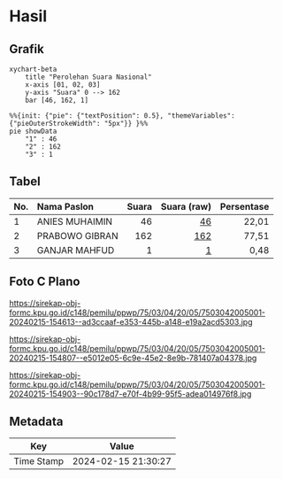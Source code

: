 # Hasil

## Grafik

```mermaid
xychart-beta
    title "Perolehan Suara Nasional"
    x-axis [01, 02, 03]
    y-axis "Suara" 0 --> 162
    bar [46, 162, 1]
```

```mermaid
%%{init: {"pie": {"textPosition": 0.5}, "themeVariables": {"pieOuterStrokeWidth": "5px"}} }%%
pie showData
    "1" : 46
    "2" : 162
    "3" : 1
```

## Tabel

| No. | Nama Paslon    | Suara | Suara (raw) | Persentase |
|:--- |:-------------- | -----:| -----------:| ----------:|
| 1   | ANIES MUHAIMIN | 46    | [46][p-1]   | 22,01      |
| 2   | PRABOWO GIBRAN | 162   | [162][p-2]  | 77,51      |
| 3   | GANJAR MAHFUD  | 1     | [1][p-3]    | 0,48       |


[p-1]: https://github.com/gigit-pemilu/pemilu-2024/blob/main/pilpres/hitung-suara/sub/75-gorontalo/sub/03-bone-bolango/sub/04-bonepantai/sub/2005-uabanga/sub/001-tps/sub/paslon-1.txt
[p-2]: https://github.com/gigit-pemilu/pemilu-2024/blob/main/pilpres/hitung-suara/sub/75-gorontalo/sub/03-bone-bolango/sub/04-bonepantai/sub/2005-uabanga/sub/001-tps/sub/paslon-2.txt
[p-3]: https://github.com/gigit-pemilu/pemilu-2024/blob/main/pilpres/hitung-suara/sub/75-gorontalo/sub/03-bone-bolango/sub/04-bonepantai/sub/2005-uabanga/sub/001-tps/sub/paslon-3.txt

## Foto C Plano

https://sirekap-obj-formc.kpu.go.id/c148/pemilu/ppwp/75/03/04/20/05/7503042005001-20240215-154613--ad3ccaaf-e353-445b-a148-e19a2acd5303.jpg

https://sirekap-obj-formc.kpu.go.id/c148/pemilu/ppwp/75/03/04/20/05/7503042005001-20240215-154807--e5012e05-6c9e-45e2-8e9b-781407a04378.jpg

https://sirekap-obj-formc.kpu.go.id/c148/pemilu/ppwp/75/03/04/20/05/7503042005001-20240215-154903--90c178d7-e70f-4b99-95f5-adea014976f8.jpg


## Metadata

| Key        | Value               |
| ---------- | ------------------- |
| Time Stamp | 2024-02-15 21:30:27 |




